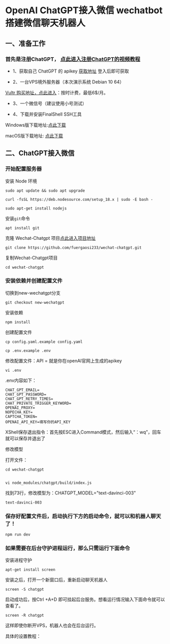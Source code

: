 # OpenAI ChatGPT接入微信 wechatbot 搭建微信聊天机器人

## 一、准备工作
### 首先是注册ChatGPT， [点此进入注册ChatGPT的视频教程](https://youtu.be/SA5HJxtfHZE)

- 1、获取自己 ChatGPT 的 apikey [获取地址](https://platform.openai.com/account/api-keys) 登入后即可获取

- 2、一台VPS境外服务器（本次演示系统 Debian 10 64）

[Vultr 购买地址，点此进入](https://www.vultr.com/?ref=8941832-8H)：按时计费，最低6$/月。

- 3、一个微信号（建议使用小号测试）

- 4、下载并安装FinalShell SSH工具

Windows版下载地址:[点此下载](http://www.hostbuf.com/downloads/finalshell_install.exe)

macOS版下载地址: [点此下载](http://www.hostbuf.com/downloads/finalshell_install.pkg)


## 二、ChatGPT接入微信

### 开始配置服务器

安装 Node 环境

    sudo apt update && sudo apt upgrade
    
    curl -fsSL https://deb.nodesource.com/setup_18.x | sudo -E bash -
    
    sudo apt-get install nodejs

安装<code>git</code>命令

    apt install git
    
克隆 Wechat-Chatgpt 项目[点此进入项目地址](https://github.com/fuergaosi233/wechat-chatgpt)

    git clone https://github.com/fuergaosi233/wechat-chatgpt.git

复制Wechat-Chatgpt项目

    cd wechat-chatgpt


### 安装依赖并创建配置文件

切换到new-wechatgpt分支

    git checkout new-wechatgpt


安装依赖

    npm install


创建配置文件

    cp config.yaml.example config.yaml
    
    cp .env.example .env


修改配置文件：API = 就是你在openAI官网上生成的apikey

    vi .env

.env内容如下：

    CHAT_GPT_EMAIL=
    CHAT_GPT_PASSWORD=
    CHAT_GPT_RETRY_TIMES=
    CHAT_PRIVATE_TRIGGER_KEYWORD=
    OPENAI_PROXY=
    NOPECHA_KEY=
    CAPTCHA_TOKEN=
    OPENAI_API_KEY=填写你的API_KEY

XShell保存退出指令：首先按ESC进入Command模式，然后输入“：wq”，回车就可以保存并退出了


修改模型

打开文件：

    cd wechat-chatgpt


    vi node_modules/chatgpt/build/index.js

找到73行，修改模型为：CHATGPT_MODEL="text-davinci-003"

    text-davinci-003


### 保存好配置文件后，启动执行下方的启动命令，就可以和机器人聊天了！

    npm run dev


### 如果需要在后台守护进程运行，那么只需运行下面命令

安装进程守护

    apt-get install screen

安装之后，打开一个新窗口后，重新启动聊天机器人

    screen -S chatgpt

启动成功后，按Ctrl +A+D 即可挂起后台服务。想看运行情况输入下面命令就可以查看了。


    screen -R chatgpt

这样即使你断开VPS，机器人也会在后台运行。

具体的设置教程：
